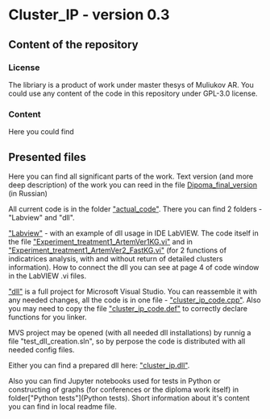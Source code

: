 # Cluster_IP - version 0.3

## Content of the repository

### License
The libriary is a product of work under master thesys of Muliukov AR. You could use any content of the code in this repository under GPL-3.0 license.

### Content

Here you could find

## Presented files

Here you can find all significant parts of the work. Text version (and more deep description) of the work you can reed in the file [Dipoma_final_version](Diploma_final_version.pdf) (in Russian)

All current code is in the folder ["actual_code"](actual_code). There you can find 2 folders - "Labview" and "dll". 

["Labview"](actual_code/Labview) - with an example of dll usage in IDE LabVIEW. 
The code itself in the file ["Experiment_treatment1_ArtemVer1KG.vi"](actual_code/Labview/Experiment_treatment1_ArtemVer1KG.vi) and in  ["Experiment_treatment1_ArtemVer2_FastKG.vi"](actual_code/Labview/Experiment_treatment1_ArtemVer2_FastKG.vi) (for 2 functions of indicatrices analysis, with and without return of detailed clusters information).
How to connect the dll you can see at page 4 of code window in the LabVIEW .vi files.

["dll"](actual_code/dll) is a full project for Microsoft Visual Studio. You can reassemble it with any needed changes, all the code is in one file - ["cluster_ip_code.cpp"](NSU_Diplom_Clustering/actual_code/dll/test_dll_creation/cluster_ip_code.cpp). Also you may need to copy the file  ["cluster_ip_code.def"](NSU_Diplom_Clustering/actual_code/dll/test_dll_creation/cluster_ip_code.def) to correctly declare functions for you linker.

MVS project may be opened (with all needed dll installations) by runnig a file "test_dll_creation.sln", so by perpose the code is distributed with all needed config files.

Either you can find a prepared dll here: ["cluster_ip.dll"](NSU_Diplom_Clustering/actual_code/dll/Release/cluster_ip.dll).

Also you can find Jupyter notebooks used for tests in Python or constructing of graphs (for conferences or the diploma work itself) in folder["Python tests"](Python tests). Short information about it's content you can find in local readme file.
